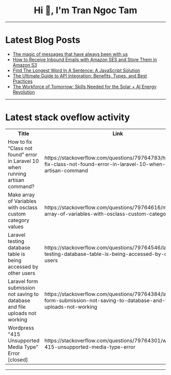 <h1 align="center">Hi 👋, I'm Tran Ngoc Tam</h1>

---

# Latest Blog Posts 
<!-- BLOG-POST-LIST:START -->
- [The magic of messages that have always been with us](https://dev.to/smartlegionlab/the-magic-of-messages-that-have-always-been-with-us-48gp)
- [How to Receive Inbound Emails with Amazon SES and Store Them in Amazon S3](https://dev.to/rahul_gupta_01438cd605043/how-to-receive-inbound-emails-with-amazon-ses-and-store-them-in-amazon-s3-3m73)
- [Find The Longest Word In A Sentence: A JavaScript Solution](https://dev.to/tochi_/find-the-longest-word-in-a-sentence-a-javascript-solution-1a7n)
- [The Ultimate Guide to API Integration: Benefits, Types, and Best Practices](https://dev.to/jennysmith7/the-ultimate-guide-to-api-integration-benefits-types-and-best-practices-55ce)
- [The Workforce of Tomorrow: Skills Needed for the Solar + AI Energy Revolution](https://dev.to/fozlurrayhan98/the-workforce-of-tomorrow-skills-needed-for-the-solar-ai-energy-revolution-6eg)
<!-- BLOG-POST-LIST:END -->

---

# Latest stack oveflow activity
<table>
  <tr><th>Title</th><th>Link</th></tr>
  <!-- STACKOVERFLOW:START --><tr><td>How to fix “Class not found” error in Laravel 10 when running artisan command?</td><td>https://stackoverflow.com/questions/79764783/how-to-fix-class-not-found-error-in-laravel-10-when-running-artisan-command</td></tr><tr><td>Make array of Variables with osclass custom category values</td><td>https://stackoverflow.com/questions/79764616/make-array-of-variables-with-osclass-custom-category-values</td></tr><tr><td>Laravel testing database table is being accessed by other users</td><td>https://stackoverflow.com/questions/79764546/laravel-testing-database-table-is-being-accessed-by-other-users</td></tr><tr><td>Laravel form submission not saving to database and file uploads not working</td><td>https://stackoverflow.com/questions/79764384/laravel-form-submission-not-saving-to-database-and-file-uploads-not-working</td></tr><tr><td>Wordpress &quot;415 Unsupported Media Type&quot; Error [closed]</td><td>https://stackoverflow.com/questions/79764301/wordpress-415-unsupported-media-type-error</td></tr><!-- STACKOVERFLOW:END -->
</table>

---


